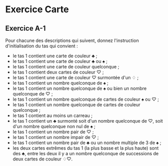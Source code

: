 # Exercice Carte

## Exercice A-1

Pour chacune des descriptions qui suivent, donnez l'instruction d'initialisation du tas qui convient :

- le tas 1 contient une carte de couleur ♣ ;
- le tas 1 contient une carte de couleur ♣ ou ♠ ;
- le tas 1 contient une carte de couleur quelconque ;
- le tas 1 contient deux cartes de couleur ♡ ;
- le tas 1 contient une carte de couleur ♡ surmontée d'un ♢ ;
- le tas 1 contient un nombre quelconque de ♠ ;
- le tas 1 contient un nombre quelconque de ♠ ou bien un nombre quelconque de ♡ ;
- le tas 1 contient un nombre quelconque de cartes de couleur ♠ ou ♡ ;
- le tas 1 contient un nombre quelconque de cartes de couleur quelconque ;
- le tas 1 contient au moins un carreau ;
- le tas 1 contient un ♣ surmonté soit d'un nombre quelconque de ♡, soit d'un nombre quelconque non nul de ♠ ;
- le tas 1 contient un nombre pair de ♡ ;
- le tas 1 contient un nombre impair de ♡ ;
- le tas 1 contient un nombre pair de ♣ ou un nombre multiple de 3 de ♠ ;
- les deux cartes extrêmes du tas 1 (la plus basse et la plus haute) sont des ♣, entre les deux il y a un nombre quelconque de successions de deux cartes de couleur ♢♡.